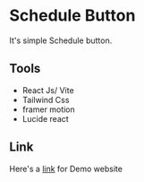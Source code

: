 # Schedule Button

It's simple Schedule button.
## Tools

- React Js/ Vite
- Tailwind Css
- framer motion
- Lucide react

## Link

Here's a [link](https://schedule-button-two.vercel.app/) for Demo website
